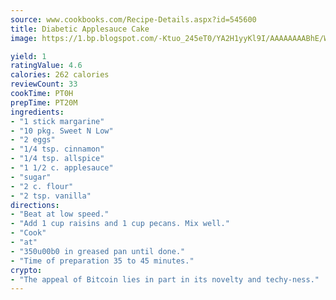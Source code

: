 ```yaml
---
source: www.cookbooks.com/Recipe-Details.aspx?id=545600
title: Diabetic Applesauce Cake
image: https://1.bp.blogspot.com/-Ktuo_245eT0/YA2H1yyKl9I/AAAAAAAABhE/WMoqSq2tWOcgMkPaLYZ-49h8pVDUUwFCQCLcBGAsYHQ/s307/5.png

yield: 1
ratingValue: 4.6
calories: 262 calories
reviewCount: 33
cookTime: PT0H
prepTime: PT20M
ingredients:
- "1 stick margarine"
- "10 pkg. Sweet N Low"
- "2 eggs"
- "1/4 tsp. cinnamon"
- "1/4 tsp. allspice"
- "1 1/2 c. applesauce"
- "sugar"
- "2 c. flour"
- "2 tsp. vanilla"
directions:
- "Beat at low speed."
- "Add 1 cup raisins and 1 cup pecans. Mix well."
- "Cook"
- "at"
- "350u00b0 in greased pan until done."
- "Time of preparation 35 to 45 minutes."
crypto:
- "The appeal of Bitcoin lies in part in its novelty and techy-ness."
---
```

